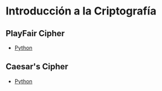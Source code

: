 # Introducción a la Criptografía

## PlayFair Cipher
* [Python](https://github.com/afarangurens/Introduccion-a-la-Criptografia/blob/main/Talleres/PlayFair.py)

## Caesar's Cipher
* [Python](https://github.com/afarangurens/Introduccion-a-la-Criptografia/blob/main/Talleres/CaesarsCipher.py)
